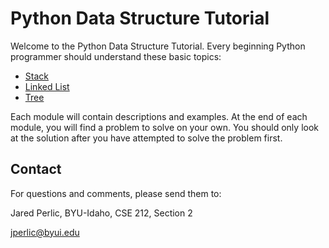 # Python Data Structure Tutorial

Welcome to the Python Data Structure Tutorial. Every beginning Python programmer should understand these basic topics:

- [Stack](1-stack.md)
- [Linked List](2-linked-list.md)
- [Tree](3-tree.md)

Each module will contain descriptions and examples. At the end of each module, you will find a problem to solve on your own. You should only look at the solution after you have attempted to solve the problem first.

## Contact

For questions and comments, please send them to:

Jared Perlic, BYU-Idaho, CSE 212, Section 2

jperlic@byui.edu
